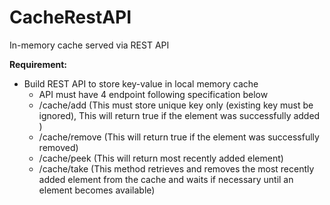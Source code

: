 # CacheRestAPI
In-memory  cache served via REST API

**Requirement:**

* Build REST API to store key-value in local memory cache
  *   API must have 4 endpoint following specification below
     *   /cache/add (This must store unique key only (existing key must be ignored), This will return true if the element was successfully added )
     *   /cache/remove (This will return true if the element was successfully removed)
     *   /cache/peek (This will return most recently added element)
     *   /cache/take (This method retrieves and removes the most recently added element from the cache and waits if necessary until an element becomes available)
